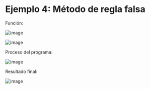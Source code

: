 # Ejemplo 4: Método de regla falsa

Función:

![image](https://github.com/22030130/Numerical-Methods-/assets/147437999/ab67dac8-aee3-4648-88e0-ce18c802c704)

![image](https://github.com/22030130/Numerical-Methods-/assets/147437999/704a9377-cec6-417e-9261-f88f7825ff75)

Proceso del programa:

![image](https://github.com/22030130/Numerical-Methods-/assets/147437999/522b5867-d52e-4feb-bb0a-752f65121916)

Resultado final:

![image](https://github.com/22030130/Numerical-Methods-/assets/147437999/7c3ca142-d9a8-4023-b37a-b4763a584cde)



